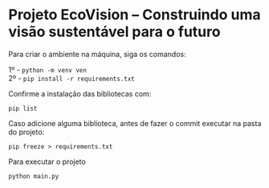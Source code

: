 # Projeto EcoVision – Construindo uma visão sustentável para o futuro

Para criar o ambiente na máquina, siga os comandos: 

1º - `python -m venv ven` </br>
2º - `pip install -r requirements.txt`

Confirme a instalação das bibliotecas com: 

`pip list`

Caso adicione alguma biblioteca, antes de fazer o commit executar na pasta do projeto: 

`pip freeze > requirements.txt`

Para executar o projeto 

`python main.py`

